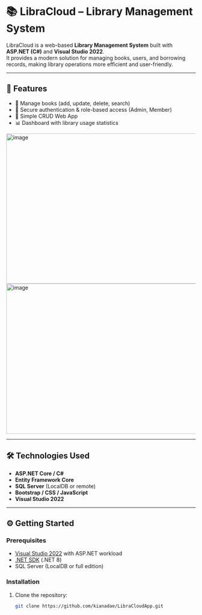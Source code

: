 # 📚 LibraCloud – Library Management System

LibraCloud is a web-based **Library Management System** built with **ASP.NET (C#)** and **Visual Studio 2022**.  
It provides a modern solution for managing books, users, and borrowing records, making library operations more efficient and user-friendly.

---

## 🚀 Features
- 📖 Manage books (add, update, delete, search)
- 🔑 Secure authentication & role-based access (Admin, Member)
- 📅 Simple CRUD Web App
- 📊 Dashboard with library usage statistics

<img width="800" height="400" alt="image" src="https://github.com/user-attachments/assets/bcb24d31-bc74-4ac2-a0aa-6553c51e89b4" />
<img width="800" height="400" alt="image" src="https://github.com/user-attachments/assets/2b31ef8d-06c3-4fa2-a51d-6cc9b5d701f1" />



---

## 🛠️ Technologies Used
- **ASP.NET Core / C#**
- **Entity Framework Core**
- **SQL Server** (LocalDB or remote)
- **Bootstrap / CSS / JavaScript**
- **Visual Studio 2022**

---

## ⚙️ Getting Started

### Prerequisites
- [Visual Studio 2022](https://visualstudio.microsoft.com/) with ASP.NET workload
- [.NET SDK](https://dotnet.microsoft.com/download) (.NET 8)
- SQL Server (LocalDB or full edition)

### Installation
1. Clone the repository:
   ```bash
   git clone https://github.com/kianadae/LibraCloudApp.git
